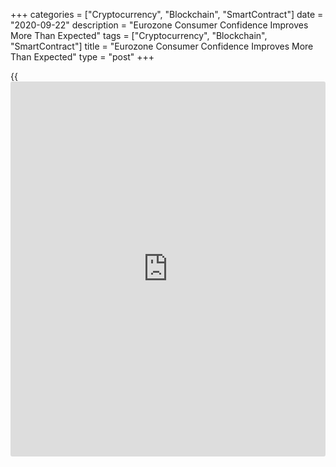 +++
categories = ["Cryptocurrency", "Blockchain", "SmartContract"]
date = "2020-09-22"
description = "Eurozone Consumer Confidence Improves More Than Expected"
tags = ["Cryptocurrency", "Blockchain", "SmartContract"]
title = "Eurozone Consumer Confidence Improves More Than Expected"
type = "post"
+++

{{<iframe id="large-banner" src="https://www.bounty.group/#slide=9.0" width="100%" height="600" scrolling="no" style="border: 0px solid rgb(216, 221, 230); border-radius: 3px;">}}

Eurozone consumer confidence rose improved more-than-expected in
September to its highest level in six months, preliminary data from the
European Commission showed on Tuesday.  
  
The flash consumer confidence index climbed to -13.9 from -14.7 in
August. Economists had expected a score of -14.6.  
  
The latest reading was the highest since March, when it was at -11.6.  
  
The corresponding index for EU rose to -14.9 from -15.5 in August. That
is also the highest since March, when the [coronavirus][1], or Covid-19,
pandemic was just starting to spread in the region.

The final readings are slated to be released along with the economic
sentiment data on September 29.

For comments and feedback [contact](https://www.playgroundfx.com/contact/): editorial@rtt[news](https://www.letsplayfx.com/blog/forex-news-website/).com

[Economic News][2]

 **What parts of the world are seeing the best (and worst) economic
performances lately? Click[here][3] to check out our [Econ Scorecard][3]
and find out! See up-to-the-moment [ranking](https://www.playgroundfx.com/blog/crypto-exchange-ranking/)s for the best and worst
performers in [GDP][4], [unemployment rate][5], [inflation][6] and much
more.**

   1. www.rtt[news](https://www.letsplayfx.com/blog/forex-news-website/).com/list/coronavirus.aspx
   2. www.rtt[news](https://www.letsplayfx.com/blog/forex-news-website/).com/Content/EconomicNews.aspx
   3. www.rtt[news](https://www.letsplayfx.com/blog/forex-news-website/).com/economic-scorecard/world-rank/PPI/highest-performance.aspx
   4. www.rtt[news](https://www.letsplayfx.com/blog/forex-news-website/).com/economic-scorecard/world-rank/GDP/highest-performance.aspx
   5. www.rtt[news](https://www.letsplayfx.com/blog/forex-news-website/).com/economic-scorecard/world-rank/unemployment-rate/lowest-performance.aspx
   6. www.rtt[news](https://www.letsplayfx.com/blog/forex-news-website/).com/economic-scorecard/world-rank/CPI/highest-performance.aspx